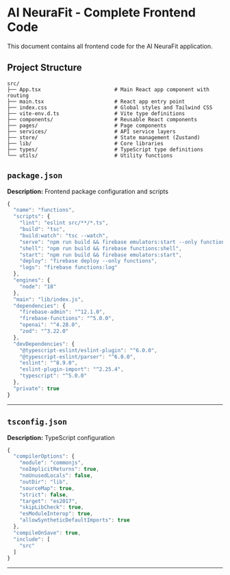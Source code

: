 # AI NeuraFit - Complete Frontend Code

This document contains all frontend code for the AI NeuraFit application.

## Project Structure

```
src/
├── App.tsx                        # Main React app component with routing
├── main.tsx                       # React app entry point
├── index.css                      # Global styles and Tailwind CSS
├── vite-env.d.ts                  # Vite type definitions
├── components/                    # Reusable React components
├── pages/                         # Page components
├── services/                      # API service layers
├── store/                         # State management (Zustand)
├── lib/                           # Core libraries
├── types/                         # TypeScript type definitions
└── utils/                         # Utility functions
```

## `package.json`

**Description:** Frontend package configuration and scripts

```typescript
{
  "name": "functions",
  "scripts": {
    "lint": "eslint src/**/*.ts",
    "build": "tsc",
    "build:watch": "tsc --watch",
    "serve": "npm run build && firebase emulators:start --only functions",
    "shell": "npm run build && firebase functions:shell",
    "start": "npm run build && firebase emulators:start",
    "deploy": "firebase deploy --only functions",
    "logs": "firebase functions:log"
  },
  "engines": {
    "node": "18"
  },
  "main": "lib/index.js",
  "dependencies": {
    "firebase-admin": "^12.1.0",
    "firebase-functions": "^5.0.0",
    "openai": "^4.28.0",
    "zod": "^3.22.0"
  },
  "devDependencies": {
    "@typescript-eslint/eslint-plugin": "^6.0.0",
    "@typescript-eslint/parser": "^6.0.0",
    "eslint": "^8.9.0",
    "eslint-plugin-import": "^2.25.4",
    "typescript": "^5.0.0"
  },
  "private": true
}

```

---

## `tsconfig.json`

**Description:** TypeScript configuration

```typescript
{
  "compilerOptions": {
    "module": "commonjs",
    "noImplicitReturns": true,
    "noUnusedLocals": false,
    "outDir": "lib",
    "sourceMap": true,
    "strict": false,
    "target": "es2017",
    "skipLibCheck": true,
    "esModuleInterop": true,
    "allowSyntheticDefaultImports": true
  },
  "compileOnSave": true,
  "include": [
    "src"
  ]
}

```

---

